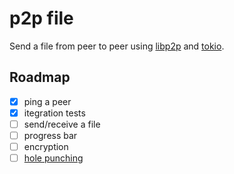 # p2p file

Send a file from peer to peer using [libp2p](https://docs.rs/libp2p/0.50.0/libp2p/tutorials/index.html)
and [tokio](https://tokio.rs/tokio/tutorial).

## Roadmap

- [x] ping a peer
- [x] itegration tests
- [ ] send/receive a file
- [ ] progress bar
- [ ] encryption
- [ ] [hole punching](https://docs.rs/libp2p/0.50.0/libp2p/tutorials/hole_punching/index.html)
